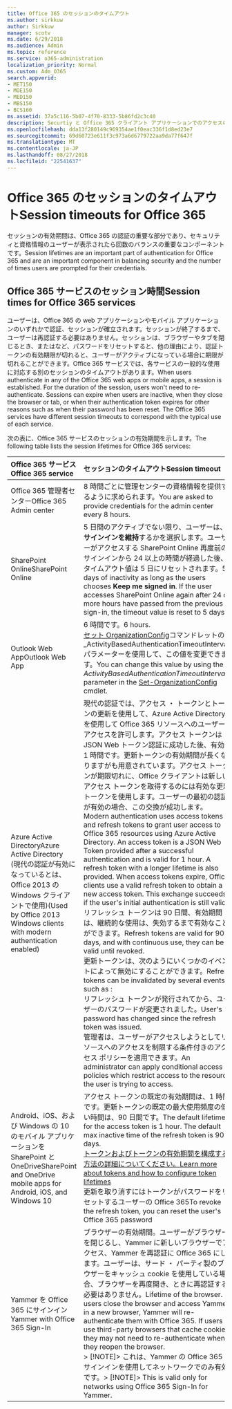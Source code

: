 ```yaml
---
title: Office 365 のセッションのタイムアウト
ms.author: sirkkuw
author: Sirkkuw
manager: scotv
ms.date: 6/29/2018
ms.audience: Admin
ms.topic: reference
ms.service: o365-administration
localization_priority: Normal
ms.custom: Adm_O365
search.appverid:
- MET150
- MOE150
- MED150
- MBS150
- BCS160
ms.assetid: 37a5c116-5b07-4f70-8333-5b86fd2c3c40
description: Securtiy と Office 365 クライアント アプリケーションでのアクセスの容易さのバランスをとるには、セッションのタイムアウトが使用されます。
ms.openlocfilehash: dda13f280149c969354ae1f0eac336f1d8ed23e7
ms.sourcegitcommit: 69d60723e611f3c973a6d6779722aa9da77f647f
ms.translationtype: MT
ms.contentlocale: ja-JP
ms.lasthandoff: 08/27/2018
ms.locfileid: "22541637"
---
```

# <a name="session-timeouts-for-office-365"></a><span data-ttu-id="cd141-103">Office 365 のセッションのタイムアウト</span><span class="sxs-lookup"><span data-stu-id="cd141-103">Session timeouts for Office 365</span></span>

<span data-ttu-id="cd141-104">セッションの有効期間は、Office 365 の認証の重要な部分であり、セキュリティと資格情報のユーザーが表示されたら回数のバランスの重要なコンポーネントです。</span><span class="sxs-lookup"><span data-stu-id="cd141-104">Session lifetimes are an important part of authentication for Office 365 and are an important component in balancing security and the number of times users are prompted for their credentials.</span></span>
  
## <a name="session-times-for-office-365-services"></a><span data-ttu-id="cd141-105">Office 365 サービスのセッション時間</span><span class="sxs-lookup"><span data-stu-id="cd141-105">Session times for Office 365 services</span></span>

<span data-ttu-id="cd141-p101">ユーザーは、Office 365 の web アプリケーションやモバイル アプリケーションのいずれかで認証、セッションが確立されます。セッションが終了するまで、ユーザーは再認証する必要はありません。セッションは、ブラウザーやタブを閉じるとき、またはなど、パスワードをリセットすると、他の理由により、認証トークンの有効期限が切れると、ユーザーがアクティブになっている場合に期限が切れることができます。Office 365 サービスでは、各サービスの一般的な使用に対応する別のセッションのタイムアウトがあります。</span><span class="sxs-lookup"><span data-stu-id="cd141-p101">When users authenticate in any of the Office 365 web apps or mobile apps, a session is established. For the duration of the session, users won't need to re-authenticate. Sessions can expire when users are inactive, when they close the browser or tab, or when their authentication token expires for other reasons such as when their password has been reset. The Office 365 services have different session timeouts to correspond with the typical use of each service.</span></span>
  
<span data-ttu-id="cd141-110">次の表に、Office 365 サービスのセッションの有効期間を示します。</span><span class="sxs-lookup"><span data-stu-id="cd141-110">The following table lists the session lifetimes for Office 365 services:</span></span>
  
|<span data-ttu-id="cd141-111">**Office 365 サービス**</span><span class="sxs-lookup"><span data-stu-id="cd141-111">**Office 365 service**</span></span>|<span data-ttu-id="cd141-112">**セッションのタイムアウト**</span><span class="sxs-lookup"><span data-stu-id="cd141-112">**Session timeout**</span></span>|
|:-----|:-----|
|<span data-ttu-id="cd141-113">Office 365 管理者センター</span><span class="sxs-lookup"><span data-stu-id="cd141-113">Office 365 Admin center</span></span>  <br/> |<span data-ttu-id="cd141-114">8 時間ごとに管理センターの資格情報を提供するように求められます。</span><span class="sxs-lookup"><span data-stu-id="cd141-114">You are asked to provide credentials for the admin center every 8 hours.</span></span>  <br/> |
|<span data-ttu-id="cd141-115">SharePoint Online</span><span class="sxs-lookup"><span data-stu-id="cd141-115">SharePoint Online</span></span>  <br/> |<span data-ttu-id="cd141-p102">5 日間のアクティブでない限り、ユーザーは、**サインインを維持**するかを選択します。ユーザーがアクセスする SharePoint Online 再度前のサインインから 24 以上の時間が経過した後、タイムアウト値は 5 日にリセットされます。</span><span class="sxs-lookup"><span data-stu-id="cd141-p102">5 days of inactivity as long as the users chooses **Keep me signed in**. If the user accesses SharePoint Online again after 24 or more hours have passed from the previous sign-in, the timeout value is reset to 5 days.  </span></span><br/> |
|<span data-ttu-id="cd141-118">Outlook Web App</span><span class="sxs-lookup"><span data-stu-id="cd141-118">Outlook Web App</span></span>  <br/> |<span data-ttu-id="cd141-119">6 時間です。</span><span class="sxs-lookup"><span data-stu-id="cd141-119">6 hours.</span></span>  <br/> <span data-ttu-id="cd141-120">[セット OrganizationConfig](https://go.microsoft.com/fwlink/p/?LinkId=615378)コマンドレットの_ActivityBasedAuthenticationTimeoutInterval_パラメーターを使用して、この値を変更できます。</span><span class="sxs-lookup"><span data-stu-id="cd141-120">You can change this value by using the  _ActivityBasedAuthenticationTimeoutInterval_ parameter in the [Set-OrganizationConfig](https://go.microsoft.com/fwlink/p/?LinkId=615378) cmdlet.</span></span>  <br/> |
|<span data-ttu-id="cd141-121">Azure Active Directory</span><span class="sxs-lookup"><span data-stu-id="cd141-121">Azure Active Directory</span></span>  <br/> <span data-ttu-id="cd141-122">(現代の認証が有効になっているとは、Office 2013 の Windows クライアントで使用)</span><span class="sxs-lookup"><span data-stu-id="cd141-122">(Used by Office 2013 Windows clients with modern authentication enabled)</span></span>  <br/> | <span data-ttu-id="cd141-p103">現代の認証では、アクセス ・ トークンとトークンの更新を使用して、Azure Active Directory を使用して Office 365 リソースへのユーザー アクセスを許可します。アクセス トークンは JSON Web トークン認証に成功した後、有効な 1 時間です。更新トークンの有効期間が長くなりますがも用意されています。アクセス トークンが期限切れに、Office クライアントは新しいアクセス トークンを取得するのには有効な更新トークンを使用します。ユーザーの最初の認証が有効の場合、この交換が成功します。</span><span class="sxs-lookup"><span data-stu-id="cd141-p103">Modern authentication uses access tokens and refresh tokens to grant user access to Office 365 resources using Azure Active Directory. An access token is a JSON Web Token provided after a successful authentication and is valid for 1 hour. A refresh token with a longer lifetime is also provided. When access tokens expire, Office clients use a valid refresh token to obtain a new access token. This exchange succeeds if the user's initial authentication is still valid.</span></span>  <br/>  <span data-ttu-id="cd141-128">リフレッシュ トークンは 90 日間、有効期間は、継続的な使用は、失効するまで有効なことができます。</span><span class="sxs-lookup"><span data-stu-id="cd141-128">Refresh tokens are valid for 90 days, and with continuous use, they can be valid until revoked.</span></span>  <br/>  <span data-ttu-id="cd141-129">更新トークンは、次のようにいくつかのイベントによって無効にすることができます。</span><span class="sxs-lookup"><span data-stu-id="cd141-129">Refresh tokens can be invalidated by several events such as :</span></span>  <br/>  <span data-ttu-id="cd141-130">リフレッシュ トークンが発行されてから、ユーザーのパスワードが変更されました。</span><span class="sxs-lookup"><span data-stu-id="cd141-130">User's password has changed since the refresh token was issued.</span></span>  <br/>  <span data-ttu-id="cd141-131">管理者は、ユーザーがアクセスしようとしてリソースへのアクセスを制限する条件付きのアクセス ポリシーを適用できます。</span><span class="sxs-lookup"><span data-stu-id="cd141-131">An administrator can apply conditional access policies which restrict access to the resource the user is trying to access.</span></span>  <br/> |
|<span data-ttu-id="cd141-132">Android、iOS、および Windows の 10 のモバイル アプリケーションを SharePoint と OneDrive</span><span class="sxs-lookup"><span data-stu-id="cd141-132">SharePoint and OneDrive mobile apps for Android, iOS, and Windows 10</span></span>  <br/> |<span data-ttu-id="cd141-p104">アクセス トークンの既定の有効期間は、1 時間です。更新トークンの既定の最大使用頻度の低い時間は、90 日間です。</span><span class="sxs-lookup"><span data-stu-id="cd141-p104">The default lifetime for the access token is 1 hour. The default max inactive time of the refresh token is 90 days.  </span></span><br/> [<span data-ttu-id="cd141-135">トークンおよびトークンの有効期間を構成する方法の詳細についてください。</span><span class="sxs-lookup"><span data-stu-id="cd141-135">Learn more about tokens and how to configure token lifetimes</span></span>](https://docs.microsoft.com/en-us/azure/active-directory/active-directory-configurable-token-lifetimes) <br/> <span data-ttu-id="cd141-136">更新を取り消すにはトークンがパスワードをリセットするユーザーの Office 365</span><span class="sxs-lookup"><span data-stu-id="cd141-136">To revoke the refresh token, you can reset the user's Office 365 password</span></span>  <br/> |
|<span data-ttu-id="cd141-137">Yammer を Office 365 にサインイン</span><span class="sxs-lookup"><span data-stu-id="cd141-137">Yammer with Office 365 Sign-In</span></span>  <br/> |<span data-ttu-id="cd141-p105">ブラウザーの有効期間。ユーザーがブラウザーを閉じるし、Yammer に新しいブラウザーでアクセス、Yammer を再認証に Office 365 にします。ユーザーは、サード ・ パーティ製のブラウザーをキャッシュ cookie を使用している場合、ブラウザーを再度開き、ときに再認証する必要はありません。</span><span class="sxs-lookup"><span data-stu-id="cd141-p105">Lifetime of the browser. If users close the browser and access Yammer in a new browser, Yammer will re-authenticate them with Office 365. If users use third-party browsers that cache cookies, they may not need to re-authenticate when they reopen the browser.  </span></span><br/> <span data-ttu-id="cd141-141">> [!NOTE]> これは、Yammer の Office 365 にサインインを使用してネットワークでのみ有効です。</span><span class="sxs-lookup"><span data-stu-id="cd141-141">> [!NOTE]> This is valid only for networks using Office 365 Sign-In for Yammer.</span></span>           |
   

